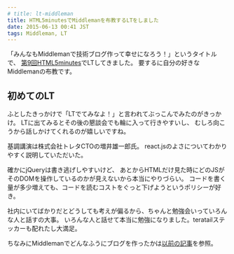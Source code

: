 ```yaml
---
# title: lt-middleman
title: HTML5minutesでMiddlemanを布教するLTをしました
date: 2015-06-13 00:41 JST
tags: Middleman, LT
---
```


「みんなもMiddlemanで技術ブログ作って幸せになろう！」というタイトルで、
<a href="https://atnd.org/events/66189" target="_blank"> 第9回HTML5minutes</a>でLTしてきました。
要するに自分の好きなMiddlemanの布教です。

<script async class="speakerdeck-embed" data-id="18a1f3f17c3d49b794330544c6f3dc95" data-ratio="1.33333333333333" src="//speakerdeck.com/assets/embed.js"></script>


## 初めてのLT

ふとしたきっかけで「LTでてみなよ！」と言われてぶっこんでみたのがきっかけ。
LTに出てみるとその後の懇談会でも輪に入って行きやすいし、
むしろ向こうから話しかけてくれるのが嬉しいですね。

基調講演は株式会社トレタCTOの増井雄一郎氏。
react.jsのよさについてわかりやすく説明していただいた。

確かにjQueryは書き逃げしやすいけど、
あとからHTMLだけ見た時にどのJSがそのDOMを操作しているのかが見えないから本当にやりづらい。
コードを書く量が多少増えても、コードを読むコストをぐっと下げようというポリシーが好き。


社内にいてばかりだとどうしても考えが偏るから、ちゃんと勉強会いっていろんな人と話すの大事。
いろんな人と話せて本当に勉強になりました。teratailステッカーも配れたし大満足。


ちなみにMiddlemanでどんなふうにブログを作ったかは[以前の記事](/entry/blog-with-middleman/)を参照。

